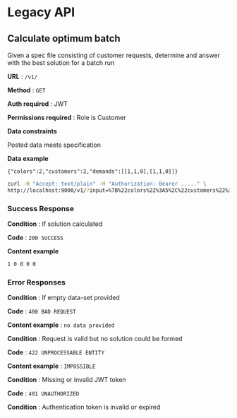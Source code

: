 # Legacy API

## Calculate optimum batch

Given a spec file consisting of customer requests, determine and answer with the best solution for a batch run

**URL** : `/v1/`

**Method** : `GET`

**Auth required** : JWT

**Permissions required** : Role is Customer

**Data constraints**

Posted data meets specification

**Data example** 

```{"colors":2,"customers":2,"demands":[[1,1,0],[1,1,0]]}```
```bash
curl -H "Accept: text/plain" -H "Authorization: Bearer ....." \
http://localhost:9000/v1/?input=%7B%22colors%22%3A5%2C%22customers%22%3A3%2C%22demands%22%3A%5B%5B1%2C1%2C1%5D%2C%5B2%2C1%2C0%2C2%2C0%5D%2C%5B1%2C5%2C0%5D%5D%7D%20
```

### Success Response

**Condition** : If solution calculated

**Code** : `200 SUCCESS`

**Content example**

```bash
1 0 0 0 0
```

### Error Responses

**Condition** : If empty data-set provided

**Code** : `400 BAD REQUEST`

**Content example** : `no data provided`

**Condition** : Request is valid but no solution could be formed

**Code** : `422 UNPROCESSABLE ENTITY`

**Content example** : `IMPOSSIBLE`

**Condition** : Missing or invalid JWT token

**Code** : `401 UNAUTHORIZED`

**Condition** : Authentication token is invalid or expired